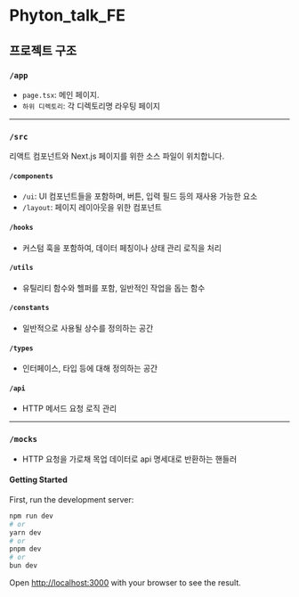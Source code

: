 # Phyton_talk_FE

## 프로젝트 구조

### `/app`

-   `page.tsx`: 메인 페이지.
-   `하위 디렉토리`: 각 디렉토리명 라우팅 페이지

---

### `/src`

리액트 컴포넌트와 Next.js 페이지를 위한 소스 파일이 위치합니다.

#### `/components`

-   `/ui`: UI 컴포넌트들을 포함하며, 버튼, 입력 필드 등의 재사용 가능한 요소
-   `/layout`: 페이지 레이아웃을 위한 컴포넌트

#### `/hooks`

-   커스텀 훅을 포함하여, 데이터 페칭이나 상태 관리 로직을 처리

#### `/utils`

-   유틸리티 함수와 헬퍼를 포함, 일반적인 작업을 돕는 함수

#### `/constants`

-   일반적으로 사용될 상수를 정의하는 공간

#### `/types`

-   인터페이스, 타입 등에 대해 정의하는 공간

#### `/api`

-   HTTP 메서드 요청 로직 관리

---

### `/mocks`

-   HTTP 요청을 가로채 목업 데이터로 api 명세대로 반환하는 핸들러

#### Getting Started

First, run the development server:

```bash
npm run dev
# or
yarn dev
# or
pnpm dev
# or
bun dev
```

Open [http://localhost:3000](http://localhost:3000) with your browser to see the result.

